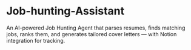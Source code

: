 # Job-hunting-Assistant
An AI-powered Job Hunting Agent that parses resumes, finds matching jobs, ranks them, and generates tailored cover letters — with Notion integration for tracking.
